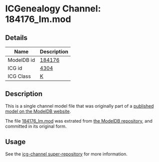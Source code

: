 # ICGenealogy Channel: 184176\_Im.mod

## Details

Name | Description
---- | -----------
ModelDB id | [184176](http://senselab.med.yale.edu/ModelDB/ShowModel.cshtml?model=184176)
ICG id | [4304](http://icg.neurotheory.ox.ac.uk/channels/1/4304)
ICG Class | [K](http://icg.neurotheory.ox.ac.uk/channels/1)

## Description

This is a single channel model file that was originally part of a [published model on the ModelDB website](http://senselab.med.yale.edu/mModelDB/ShowModel.cshtml?model=184176).

The file [184176\_Im.mod](184176_Im.mod) was extrated from [the ModelDB repository](http://senselab.med.yale.edu/ModelDB/ShowModel.cshtml?model=184176), and committed in its original form.

## Usage

See the [icg-channel super-repository](https://github.com/icgenealogy/icg-channels) for more information.